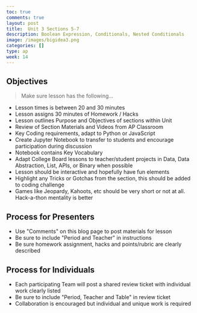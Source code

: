 ```yaml
---
toc: true
comments: true
layout: post
title:  Unit 3 Sections 5-7
description: Boolean Expression, Conditionals, Nested Conditionals
image: /images/bigidea3.png
categories: []
type: ap
week: 14
---
```



## Objectives
> Make sure lesson has the following...
- Lesson times is between 20 and 30 minutes
- Lesson assigns 30 minutes of Homework / Hacks
- Lesson outlines Purpose and Objectives of sections within Unit
- Review of Section Materials and Videos from AP Classroom
- Key Coding requirements, adapt to Python or JavaScript
- Create Jupyter Notebook to transfer to students and encourage participation during discussion
- Notebook contains Key Vocabulary
- Adapt College Board lessons to teacher/student projects in  Data, Data Abstraction, List, APIs, or Binary when possible
- Lesson should be interactive and hopefully have fun elements
- Highlight any Tricks or Gotchas from the section, this should be added to coding challenge
- Games like Jeopardy, Kahoots, etc should be very short or not at all.  Hack-a-thon mentality is better

## Process for Presenters
- Use "Comments" on this blog page to post materials for lesson
- Be sure to include "Period and Teacher" in instructions
- Be sure homework assignment, hacks and points/rubric are clearly described

## Process for Individuals
- Each participating Team will post a shared review ticket with individual work clearly listed
- Be sure to include "Period, Teacher and Table" in review ticket
- Collaboration is encouraged but individual and unique work is required

